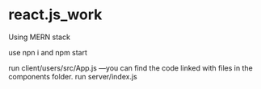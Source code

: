 # react.js_work
Using MERN stack

use npn i and npm start

run client/users/src/App.js —you can find the code linked with files in the components folder.
run server/index.js 
